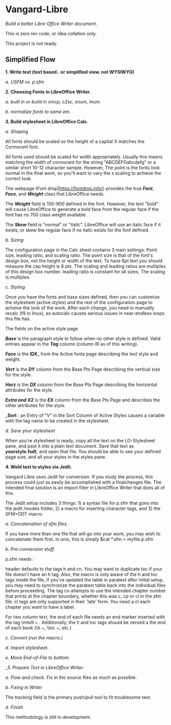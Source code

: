 # Vangard-Libre
_Build a better Libre Office Writer document._

This is zero rev code, or idea collation only. 

This project is not ready. 

## Simplified Flow

__1. Write text (text based.. or simplified view. not WYSIWYG)__

  _a. USFM vs. p.sfm_

__2. Choosing Fonts in LibreOffice Writer.__

  _a. built in or build in smcp, c2sc, onum, lnum._
  
  _b. normalize fonts to same em._

__3. Build stylesheet in LibreOffice Calc.__

  _a. Shaping_
  
All fonts should be scaled so the height of a capital X matches the Cormorant font.
  
All fonts used should be scaled for width appropriately.  Usually this means matching the width of cormorant for the string "ABCDEFGabcdefg" or a similar short 10-12 character sample. However, The point is the fonts look normal in the final work, so you'll want to vary the x scaling to achieve the correct look.

The webpage (Font drop|https://fontdrop.info/) provides the true ___Font___, ___Face___, and ___Weight___ class that LibreOffice needs. 

The ___Weight___ field is 100-900 defined in the font.  However, the text "bold" will cause LibreOffice to generate a bold face from the regular face if the font has no 700 class weight available. 

The ___Skew___ field is "normal" or "italic". LibreOffice will use an italic face if it exists, or skew the regular face if no italic exists for the font defined. 
  
  _b. Sizing_
  
  The configuration page in the Calc sheet contains 3 main settings: Point size, leading ratio, and scaling ratio. The point size is that of the font's design box, not the height or width of the text. To have 8pt text you should measure the cap height is 8 pts. The scaling and leading ratios are multiples of this design box number. leading ratio is constant for all sizes, The scaling is multiples.  
  
  _c. Styling_

Once you have the fonts and base sizes defined, then you can customize the stylesheet (active styles) and the rest of the configuration page to acheive the look of the work. After each change, you need to manually recalc (f9 in linux), as autocalc causes serious issues in near-endless loops this file has.

The fields on the active style page

___Base___ is the paragraph style to follow when no other style is defined. Valid entries appear in the ___Tag___ column (column W as of this writing). 

___Face___ is the __IDX___ from the Active fonts page describing the text style and weight.

___Vert___ is the ___DY___ column from the Base Pts Page describing the vertical size for the style. 

___Horz___ is the ___DX___ column from the Base Pts Page describing the horizontal attributes for the style. 

___Extra and X2___ is the ___EX___ column from the Base Pts Page and describes the other attributes for the style. 

___Sort__ : an Entry of "V" in the Sort Column of Active Styles causes a variable with the tag name to be created in the stylesheet. 

_d. Save your stylesheet_
  
When you're stylesheet is ready, copy all the text on the LO-Stylesheet pane, and past it into a plain text document.  Save that text as __yourstyle.fodt__, and open that file.  You should be able to see your defined page size, and all your styles in the styles pane. 

__4. Weld text to styles via Jedit.__

Vangard Libre uses Jedit for conversion. If you study the process, this process could just as easily be accomplished with a finalchanges file. The intended final solution is an import filter in LibreOffice Writer that does all of this. 

The Jedit setup includes 3 things: 1) a syntax file for p.sfm that goes into the jedit /modes folder, 2) a macro for inserting character tags, and 3) the SFM>ODT macro. 

  _a. Concatenation of sfm files._

If you have more than one file that will go into your work, you may wish to concatenate them first.  in unix, this is simply $cat *.sfm > myfile.p.sfm   

  _b. Pre-conversion stuff._

p.sfm needs : 

header defaults to the tags h and cn.  You may want to duplicate toc if your file doesn't have an h tag. Also, the macro is only aware of the h and toc tags inside the file,  if you've updated the table in paratext after initial setup, you may need to synchronize the paratext table back into the  individual files before proceeding. The tag cn attempts to use the intended chapter number that prints at the chapter boundary, whether this was c, cp or cl in the sfm file. cl tags are only supported in their 'late' form. You need a cl each chapter you want to have a label. 

For two column text, the end of each file needs an end marker inserted with the tag \mte9 ~ . Additionally, the h and toc tags should be zeroed a the end of each book (\h ~, \toc ~, etc.) 

  _c. Convert (run the macro.)_

  _d. Import stylesheet._

  _e. Move End-of-File to bottom._
  
__5. Prepare Text in LibreOffice Writer._

  _a. Flow and check._ Fix in the source files as much as possible.

  _b. Fixing in Writer_
  
The tracking field is the primary push/pull tool to fit troublesome text. 

  _d. Finish_

This methodology is still in development. 
